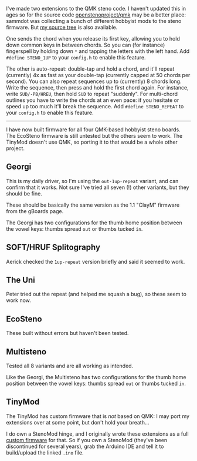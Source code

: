I've made two extensions to the QMK steno code. I haven't updated
this in ages so for the source code
[openstenoproject/qmk](https://github.com/openstenoproject/qmk)
may be a better place: sammdot was collecting a bunch of different
hobbyist mods to the steno firmware. But [my source
tree](https://github.com/JoshuaGrams/qmk-steno-extensions) is also
available.

One sends the chord when you release its first key, allowing you
to hold down common keys in between chords. So you can (for
instance) fingerspell by holding down `*` and tapping the letters
with the left hand. Add `#define STENO_1UP` to your `config.h` to
enable this feature.

The other is auto-repeat: double-tap and hold a chord, and it'll
repeat (currently) 4x as fast as your double-tap (currently capped
at 50 chords per second). You can also repeat sequences up to
(currently) 8 chords long. Write the sequence, then press and hold
the first chord again. For instance, write `SUD/-PB/HREU`, then
hold `SUD` to repeat "suddenly". For multi-chord outlines you have
to write the chords at an even pace: if you hesitate or speed up
too much it'll break the sequence.  Add `#define STENO_REPEAT` to
your `config.h` to enable this feature.

----

I have now built firmware for all four QMK-based hobbyist steno
boards. The EcoSteno firmware is still untested but the others
seem to work. The TinyMod doesn't use QMK, so porting it to that
would be a whole other project.


Georgi
------

This is my daily driver, so I'm using the `out-1up-repeat`
variant, and can confirm that it works. Not sure I've tried all
seven (!) other variants, but they should be fine.

These should be basically the same version as the 1.1 "ClayM"
firmware from the gBoards page.

The Georgi has two configurations for the thumb home position
between the vowel keys: thumbs spread `out` or thumbs tucked `in`.


SOFT/HRUF Splitography
----------------------

Aerick checked the `1up-repeat` version briefly and said it seemed
to work.


The Uni
-------

Peter tried out the repeat (and helped me squash a bug), so these
seem to work now.


EcoSteno
--------

These built without errors but haven't been tested.


Multisteno
------

Tested all 8 variants and are all working as intended.

Like the Georgi, the Multisteno has two configurations for the
thumb home position between the vowel keys: thumbs spread `out`
or thumbs tucked `in`.


TinyMod
-------

The TinyMod has custom firmware that is *not* based on QMK: I may
port my extensions over at some point, but don't hold your
breath...

I do own a StenoMod hinge, and I originally wrote these extensions
as a full [custom
firmware](https://github.com/JoshuaGrams/paper-steno/blob/master/paper-steno.ino)
for that. So if you own a StenoMod (they've been discontinued for
several years), grab the Arduino IDE and tell it to build/upload
the linked `.ino` file.
